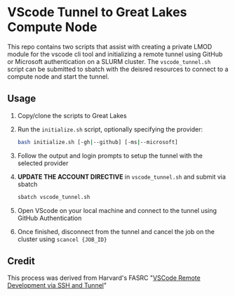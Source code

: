# VScode Tunnel to Great Lakes Compute Node

This repo contains two scripts that assist with creating a private LMOD module for the vscode cli tool and initializing a remote tunnel using GitHub or Microsoft authentication on a SLURM cluster.
The `vscode_tunnel.sh` script can be submitted to sbatch with the deisred resources to connect to a compute node and start the tunnel.

## Usage

1. Copy/clone the scripts to Great Lakes
2. Run the `initialize.sh` script, optionally specifying the provider:

   ```bash
   bash initialize.sh [-gh|--github] [-ms|--microsoft]
   ```

3. Follow the output and login prompts to setup the tunnel with the selected provider
4. **UPDATE THE ACCOUNT DIRECTIVE** in `vscode_tunnel.sh` and submit via sbatch

   ```bash
   sbatch vscode_tunnel.sh
   ```

5. Open VScode on your local machine and connect to the tunnel using GitHub Authentication
6. Once finished, disconnect from the tunnel and cancel the job on the cluster using `scancel {JOB_ID}`

## Credit

This process was derived from Harvard's FASRC "[VSCode Remote Development via SSH and Tunnel](https://docs.rc.fas.harvard.edu/kb/vscode-remote-development-via-ssh-or-tunnel/)"
